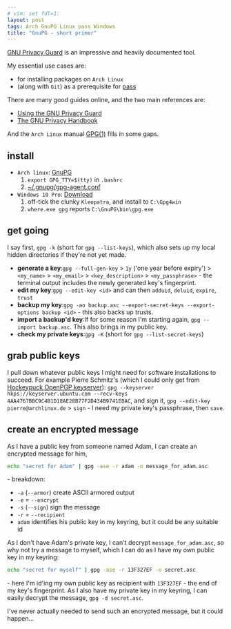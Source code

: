 ```yaml
---
# vim: set fdl=1:
layout: post
tags: Arch GnuPG Linux pass Windows
title: "GnuPG - short primer"
---
```


[GNU Privacy Guard](http://en.wikipedia.org/wiki/GNU_Privacy_Guard) is an impressive and heavily documented tool.

My essential use cases are:

- for installing packages on `Arch Linux`
- (along with `Git`) as a prerequisite for [pass](https://www.passwordstore.org/)

There are many good guides online, and the two main references are:

- [Using the GNU Privacy Guard](https://www.gnupg.org/documentation/manuals/gnupg/index.html)
- [The GNU Privacy Handbook](https://www.gnupg.org/gph/en/manual/book1.html)

And the `Arch Linux` manual [GPG(1)](https://man.archlinux.org/man/gpg.1.en) fills in some gaps.

## install
- `Arch linux`: [GnuPG](https://wiki.archlinux.org/index.php/GnuPG)
    1. `export GPG_TTY=$(tty)` in `.bashrc`
    1. [~/.gnupg/gpg-agent.conf](https://github.com/harriott/OS-ArchBuilds/blob/master/jo/gpg-agent.conf)
- `Windows 10 Pro`: [Download](https://www.gpg4win.org/get-gpg4win.html)
    1. off-tick the clunky `Kleopatra`, and install to `C:\Gpg4win`
    1. `where.exe gpg` reports `C:\GnuPG\bin\gpg.exe`

## get going
I say first, `gpg -k` (short for `gpg --list-keys`), which also sets up my local hidden directories if they're not yet made.

- **generate a key**:`gpg --full-gen-key` > `1y` ('one year before expiry') > `<my_name>` > `<my_email>` > `<key_description>` > `<my_passphrase>` - the terminal output includes the newly generated key's fingerprint.
- **edit my key**:`gpg --edit-key <id>` and can then `adduid`, `deluid`, `expire`, `trust`
- **backup my key**:`gpg -ao backup.asc --export-secret-keys --export-options backup <id>` - this also backs up trusts.
- **import a backup'd key**:If for some reason I'm starting again, `gpg --import backup.asc`. This also brings in my public key.
- **check my private keys**:`gpg -K` (short for `gpg --list-secret-keys`)

## grab public keys
I pull down whatever public keys I might need for software installations to succeed. For example Pierre Schmitz's (which I could only get from [Hockeypuck OpenPGP keyserver](https://keyserver.ubuntu.com)): `gpg --keyserver hkps://keyserver.ubuntu.com --recv-keys 4AA4767BBC9C4B1D18AE28B77F2D434B9741E8AC`, and sign it, `gpg --edit-key pierre@archlinux.de` > `sign` - I need my private key's passphrase, then `save`.

## create an encrypted message
As I have a public key from someone named Adam, I can create an encrypted message for him,
```bash
echo "secret for Adam" | gpg -ase -r adam -o message_for_adam.asc
```
\- breakdown:

- `-a` (`--armor`) create ASCII armored output
- `-e` = `--encrypt`
- `-s` (`--sign`) sign the message
- `-r` = `--recipient`
- `adam` identifies his public key in my keyring, but it could be any suitable id

As I don't have Adam's private key, I can't decrypt `message_for_adam.asc`, so why not try a message to myself, which I can do as I have my own public key in my keyring:
```bash
echo "secret for myself" | gpg -ase -r 13F327EF -o secret.asc
```
\- here I'm id'ing my own public key as recipient with `13F327EF` - the end of my key's fingerprint. As I also have my private key in my keyring, I can easily decrypt the message, `gpg -d secret.asc`.

I've never actually needed to send such an encrypted message, but it could happen...

